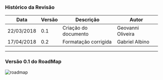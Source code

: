 ### Histórico da Revisão
| Data | Versão | Descrição | Autor |
|---|---|---|---|
| 22/03/2018| 0.1 |Criação do documento | Geovanni Oliveira |
| 17/04/2018| 0.2 |Formatação corrigida | Gabriel Albino |

-------------------------------------------------------------------------------------------------

### Versão 0.1 do RoadMap

![roadmap](https://i.imgur.com/gng7NeC.jpg)
